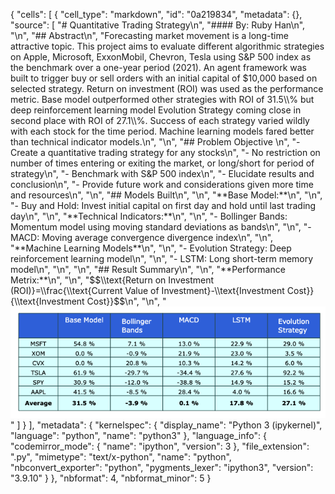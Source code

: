{
 "cells": [
  {
   "cell_type": "markdown",
   "id": "0a219834",
   "metadata": {},
   "source": [
    "# Quantitative Trading Strategy\n",
    "#### By: Ruby Han\n",
    "\n",
    "## Abstract\n",
    "Forecasting market movement is a long-time attractive topic. This project aims to evaluate different algorithmic strategies on Apple, Microsoft, ExxonMobil, Chevron, Tesla using S&P 500 index as the benchmark over a one-year period (2021). An agent framework was built to trigger buy or sell orders with an initial capital of $10,000 based on selected strategy. Return on investment (ROI) was used as the performance metric. Base model outperformed other strategies with ROI of 31.5\\% but deep reinforcement learning model Evolution Strategy coming close in second place with ROI of 27.1\\%. Success of each strategy varied wildly with each stock for the time period. Machine learning models fared better than technical indicator models.\n",
    "\n",
    "## Problem Objective \n",
    "- Create a quantitative trading strategy for any stocks\n",
    "- No restriction on number of times entering or exiting the market, or long/short for period of strategy\n",
    "- Benchmark with S&P 500 index\n",
    "- Elucidate results and conclusion\n",
    "- Provide future work and considerations given more time and resources\n",
    "\n",
    "## Models Built\n",
    "\n",
    "**Base Model:**\n",
    "\n",
    "- Buy and Hold: Invest initial capital on first day and hold until last trading day\n",
    "\n",
    "**Technical Indicators:**\n",
    "\n",
    "- Bollinger Bands: Momentum model using moving standard deviations as bands\n",
    "\n",
    "- MACD: Moving average convergence divergence index\n",
    "\n",
    "**Machine Learning Models**\n",
    "\n",
    "- Evolution Strategy: Deep reinforcement learning model\n",
    "\n",
    "- LSTM: Long short-term memory model\n",
    "\n",
    "\n",
    "## Result Summary\n",
    "\n",
    "**Performance Metrix:**\n",
    "\n",
    "$$\\text{Return on Investment (ROI)}=\\frac{\\text{Current Value of Investment}-\\text{Investment Cost}}{\\text{Investment Cost}}$$\n",
    "\n",
    "![result_table](result_table.png)"
   ]
  }
 ],
 "metadata": {
  "kernelspec": {
   "display_name": "Python 3 (ipykernel)",
   "language": "python",
   "name": "python3"
  },
  "language_info": {
   "codemirror_mode": {
    "name": "ipython",
    "version": 3
   },
   "file_extension": ".py",
   "mimetype": "text/x-python",
   "name": "python",
   "nbconvert_exporter": "python",
   "pygments_lexer": "ipython3",
   "version": "3.9.10"
  }
 },
 "nbformat": 4,
 "nbformat_minor": 5
}
